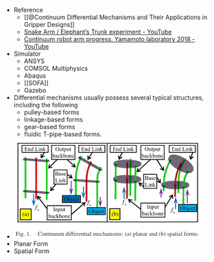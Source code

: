 - Reference
	- [[@Continuum Differential Mechanisms and Their Applications in Gripper Designs]]
	- [Snake Arm / Elephant’s Trunk experiment - YouTube](https://www.youtube.com/watch?v=EUEp-AfvvzE)
	- [Continuum robot arm progress. Yamamoto laboratory 2018 - YouTube](https://www.youtube.com/watch?v=iNtAn3t79fs)
- Simulator
	- ANSYS
	- COMSOL Multiphysics
	- Abaqus
	- [[SOFA]]
	- Gazebo
- Differential mechanisms usually possess several typical structures, including the following
	- pulley-based forms
	- linkage-based forms
	- gear-based forms
	- fluidic T-pipe-based forms.
- ![image.png](../assets/image_1680766945382_0.png)
- Planar Form
- Spatial Form